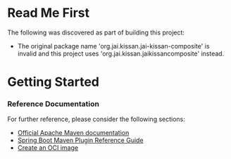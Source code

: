 # Read Me First
The following was discovered as part of building this project:

* The original package name 'org.jai.kissan.jai-kissan-composite' is invalid and this project uses 'org.jai.kissan.jaikissancomposite' instead.

# Getting Started

### Reference Documentation
For further reference, please consider the following sections:

* [Official Apache Maven documentation](https://maven.apache.org/guides/index.html)
* [Spring Boot Maven Plugin Reference Guide](https://docs.spring.io/spring-boot/docs/2.4.2/maven-plugin/reference/html/)
* [Create an OCI image](https://docs.spring.io/spring-boot/docs/2.4.2/maven-plugin/reference/html/#build-image)

